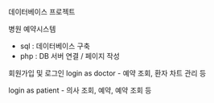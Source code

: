 데이터베이스 프로젝트

병원 예약시스템

- sql : 데이터베이스 구축
- php : DB 서버 연결 / 페이지 작성

회원가입 및 로그인
login as doctor - 예약 조회, 환자 차트 관리 등

login as patient - 의사 조회, 예약, 예약 조회 등
